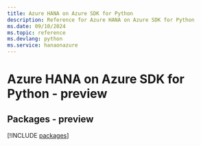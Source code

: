```yaml
---
title: Azure HANA on Azure SDK for Python
description: Reference for Azure HANA on Azure SDK for Python
ms.date: 09/10/2024
ms.topic: reference
ms.devlang: python
ms.service: hanaonazure
---
```

# Azure HANA on Azure SDK for Python - preview
## Packages - preview
[!INCLUDE [packages](hana-on-azure-index.md)]